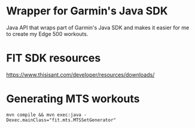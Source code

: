 # Wrapper for Garmin's Java SDK
Java API that wraps part of Garmin's Java SDK and makes it easier for me to create my Edge 500 workouts.

# FIT SDK resources
<https://www.thisisant.com/developer/resources/downloads/>

# Generating MTS workouts
``mvn compile && mvn exec:java -Dexec.mainClass="fit.mts.MTSSetGenerator"``